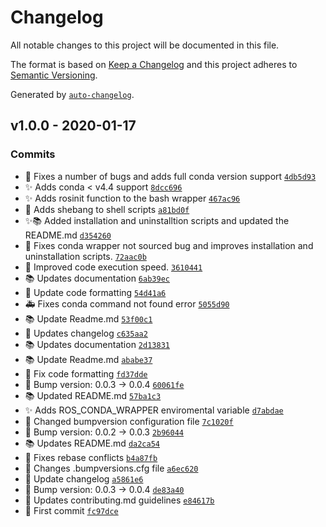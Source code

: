 # Changelog

All notable changes to this project will be documented in this file.

The format is based on [Keep a Changelog](https://keepachangelog.com/en/1.0.0/)
and this project adheres to [Semantic Versioning](https://semver.org/spec/v2.0.0.html).

Generated by [`auto-changelog`](https://github.com/CookPete/auto-changelog).

## v1.0.0 - 2020-01-17

### Commits

- :bug: Fixes a number of bugs and adds full conda version support [`4db5d93`](https://github.com/rickstaa/ros_conda_wrapper/commit/4db5d93de461d48f7a97f822039046f388f6f43a)
- :sparkles: Adds conda &lt; v4.4 support [`8dcc696`](https://github.com/rickstaa/ros_conda_wrapper/commit/8dcc696455ef107fda57e05bfebed67f12ba94d6)
- :sparkles: Adds rosinit function to the bash wrapper [`467ac96`](https://github.com/rickstaa/ros_conda_wrapper/commit/467ac96f66c0491336a73d7aed02ab326beb01d6)
- :hammer: Adds shebang to shell scripts [`a81bd0f`](https://github.com/rickstaa/ros_conda_wrapper/commit/a81bd0f9740bb4e87ad9047cff3e341242d7776d)
- :sparkles::books: Added installation and uninstalltion scripts and updated the README.md [`d354260`](https://github.com/rickstaa/ros_conda_wrapper/commit/d354260a789ba3594a49b6b19138158e7db858c8)
- :bug: Fixes conda wrapper not sourced bug and improves installation and uninstallation scripts. [`72aac0b`](https://github.com/rickstaa/ros_conda_wrapper/commit/72aac0b2e1aaddb5dab9b465face182f1d06a5cd)
- :art: Improved code execution speed. [`3610441`](https://github.com/rickstaa/ros_conda_wrapper/commit/3610441eb6ece318058b65c17ef7f4953f1eb48b)
- :books: Updates documentation [`6ab39ec`](https://github.com/rickstaa/ros_conda_wrapper/commit/6ab39ec8067d3c8391d92eab0db9bacc18374efe)
- :art: Update code formatting [`54d41a6`](https://github.com/rickstaa/ros_conda_wrapper/commit/54d41a66569e8024fcd209b0c39e14fede088370)
- :ambulance: Fixes conda command not found error [`5055d90`](https://github.com/rickstaa/ros_conda_wrapper/commit/5055d907d741a9e125c49fea678f3e8431f471cd)
- :books: Update Readme.md [`53f00c1`](https://github.com/rickstaa/ros_conda_wrapper/commit/53f00c14196e2dfda1b17835765d84d543e21fea)
- :page_facing_up: Updates changelog [`c635aa2`](https://github.com/rickstaa/ros_conda_wrapper/commit/c635aa2219c208385b69f8155fcb9990bde9222f)
- :books: Updates documentation [`2d13831`](https://github.com/rickstaa/ros_conda_wrapper/commit/2d138311c4984f39b6b418f05e9fd4d34cc628db)
- :books: Update Readme.md [`ababe37`](https://github.com/rickstaa/ros_conda_wrapper/commit/ababe379ab79cf0ac968bd45bec912ffa7729d25)
- :pencil: Fix code formatting [`fd37dde`](https://github.com/rickstaa/ros_conda_wrapper/commit/fd37dde418cb16b66957e627808a254cb05a8776)
- :bookmark: Bump version: 0.0.3 → 0.0.4 [`60061fe`](https://github.com/rickstaa/ros_conda_wrapper/commit/60061fe611250f315b1b284ff93c7b16aa4e4c6c)
- :books: Updated README.md [`57ba1c3`](https://github.com/rickstaa/ros_conda_wrapper/commit/57ba1c38c4322a531ed74172b20dad1fecea77cd)
- :sparkles: Adds ROS_CONDA_WRAPPER enviromental variable [`d7abdae`](https://github.com/rickstaa/ros_conda_wrapper/commit/d7abdaedd4ad7190a7b07b22228b8a157688dc1e)
- :wrench: Changed bumpversion configuration file [`7c1020f`](https://github.com/rickstaa/ros_conda_wrapper/commit/7c1020f0b5c48eef8860d4becc184a3511459493)
- :bookmark: Bump version: 0.0.2 → 0.0.3 [`2b96044`](https://github.com/rickstaa/ros_conda_wrapper/commit/2b96044fa3d65150d1a06a7307af41ba7f76f3e8)
- :books: Updates README.md [`da2ca54`](https://github.com/rickstaa/ros_conda_wrapper/commit/da2ca5433bf018c8cc5f122da96fb6de126a22f3)
- :handshake: Fixes rebase conflicts [`b4a87fb`](https://github.com/rickstaa/ros_conda_wrapper/commit/b4a87fbeaafab185e0d9882c39a55fc0e18d62ef)
- :wrench: Changes .bumpversions.cfg file [`a6ec620`](https://github.com/rickstaa/ros_conda_wrapper/commit/a6ec6208da929cc231faec303e2465f292973285)
- :page_facing_up: Update changelog [`a5861e6`](https://github.com/rickstaa/ros_conda_wrapper/commit/a5861e68aeafaf45905c88594fc44f9083c37779)
- :bookmark: Bump version: 0.0.3 → 0.0.4 [`de83a40`](https://github.com/rickstaa/ros_conda_wrapper/commit/de83a40a2b71219e3023f2e9abb2fd884e4f335e)
- :page_facing_up: Updates contributing.md guidelines [`e84617b`](https://github.com/rickstaa/ros_conda_wrapper/commit/e84617b9925d6cf6655de7725536f84faeac2176)
- :tada: First commit [`fc97dce`](https://github.com/rickstaa/ros_conda_wrapper/commit/fc97dce961378255de19bf30fb50c5aef9649dcf)
